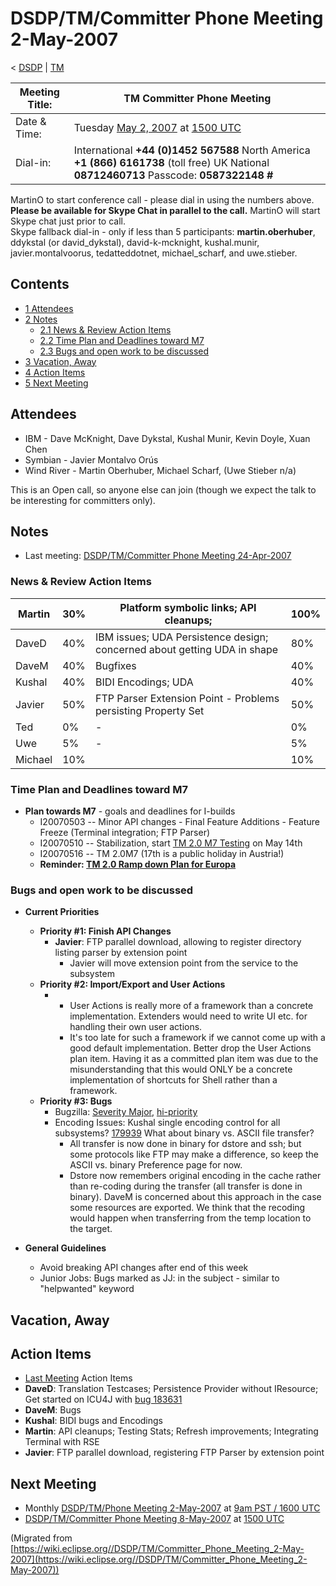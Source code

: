 

DSDP/TM/Committer Phone Meeting 2-May-2007
==========================================

< [DSDP](./DSDP "DSDP")‎ | [TM](./DSDP/TM "DSDP/TM")

| Meeting Title: | **TM Committer Phone Meeting** |
| --- | --- |
| Date & Time: | Tuesday [May 2, 2007](./index.php?title=May_2,_2007&action=edit&redlink=1 "May 2, 2007 (page does not exist)") at [1500 UTC](http://www.timeanddate.com/worldclock/meetingdetails.html?year=2007&month=5&day=2&hour=15&min=00&sec=0&p1=224&p2=159&p3=250&p4=136&p5=223&iv=1800) |
| Dial-in: | International **+44 (0)1452 567588**   North America **+1 (866) 6161738** (toll free)   UK National **08712460713**   Passcode: **0587322148 #** |

MartinO to start conference call - please dial in using the numbers above.  
**Please be available for Skype Chat in parallel to the call.** MartinO will start Skype chat just prior to call.  
Skype fallback dial-in - only if less than 5 participants: **martin.oberhuber**, ddykstal (or david\_dykstal), david-k-mcknight, kushal.munir, javier.montalvoorus, tedatteddotnet, michael\_scharf, and uwe.stieber.  

Contents
--------

*   [1 Attendees](#Attendees)
*   [2 Notes](#Notes)
    *   [2.1 News & Review Action Items](#News-.26-Review-Action-Items)
    *   [2.2 Time Plan and Deadlines toward M7](#Time-Plan-and-Deadlines-toward-M7)
    *   [2.3 Bugs and open work to be discussed](#Bugs-and-open-work-to-be-discussed)
*   [3 Vacation, Away](#Vacation.2C-Away)
*   [4 Action Items](#Action-Items)
*   [5 Next Meeting](#Next-Meeting)

Attendees
---------

*   IBM - Dave McKnight, Dave Dykstal, Kushal Munir, Kevin Doyle, Xuan Chen
*   Symbian - Javier Montalvo Orús
*   Wind River - Martin Oberhuber, Michael Scharf, (Uwe Stieber n/a)

This is an Open call, so anyone else can join (though we expect the talk to be interesting for committers only).

Notes
-----

*   Last meeting: [DSDP/TM/Committer Phone Meeting 24-Apr-2007](./DSDP/TM/Committer_Phone_Meeting_24-Apr-2007 "DSDP/TM/Committer Phone Meeting 24-Apr-2007")

### News & Review Action Items

| Martin | 30% | Platform symbolic links; API cleanups; | 100% |
| --- | --- | --- | --- |
| DaveD | 40% | IBM issues; UDA Persistence design; concerned about getting UDA in shape | 80% |
| DaveM | 40% | Bugfixes | 40% |
| Kushal | 40% | BIDI Encodings; UDA | 40% |
| Javier | 50% | FTP Parser Extension Point - Problems persisting Property Set | 50% |
| Ted | 0% | - | 0% |
| Uwe | 5% | - | 5% |
| Michael | 10% |  | 10% |

### Time Plan and Deadlines toward M7

*   **Plan towards M7** \- goals and deadlines for I-builds
    *   I20070503 -- Minor API changes - Final Feature Additions - Feature Freeze (Terminal integration; FTP Parser)
    *   I20070510 -- Stabilization, start [TM 2.0 M7 Testing](./TM_2.0_M7_Testing "TM 2.0 M7 Testing") on May 14th
    *   I20070516 -- TM 2.0M7 (17th is a public holiday in Austria!)
    *   **Reminder: [TM 2.0 Ramp down Plan for Europa](./TM_2.0_Ramp_down_Plan_for_Europa "TM 2.0 Ramp down Plan for Europa")**

### Bugs and open work to be discussed

*   **Current Priorities**
    *   **Priority #1: Finish API Changes**
        *   **Javier**: FTP parallel download, allowing to register directory listing parser by extension point
            *   Javier will move extension point from the service to the subsystem
    *   **Priority #2: Import/Export and User Actions**
        *   *   User Actions is really more of a framework than a concrete implementation. Extenders would need to write UI etc. for handling their own user actions.
            *   It's too late for such a framework if we cannot come up with a good default implementation. Better drop the User Actions plan item. Having it as a committed plan item was due to the misunderstanding that this would ONLY be a concrete implementation of shortcuts for Shell rather than a framework.
    *   **Priority #3: Bugs**
        *   Bugzilla: [Severity Major](https://bugs.eclipse.org/bugs/buglist.cgi?query_format=advanced&classification=DSDP&product=Target+Management&bug_status=UNCONFIRMED&bug_status=NEW&bug_status=ASSIGNED&bug_status=REOPENED&bug_severity=blocker&bug_severity=critical&bug_severity=major&cmdtype=doit), [hi-priority](https://bugs.eclipse.org/bugs/buglist.cgi?query_format=advanced&classification=DSDP&product=Target+Management&bug_status=UNCONFIRMED&bug_status=NEW&bug_status=ASSIGNED&bug_status=REOPENED&cmdtype=doit&field0-0-0=priority&type0-0-0=regexp&value0-0-0=P%5B12%5D&field0-0-1=bug_severity&type0-0-1=regexp&value0-0-1=blocker%7Ccritical%7Cmajor)
        *   Encoding Issues: Kushal single encoding control for all subsystems? [179939](https://bugs.eclipse.org/bugs/show_bug.cgi?id=179939) What about binary vs. ASCII file transfer?
            *   All transfer is now done in binary for dstore and ssh; but some protocols like FTP may make a difference, so keep the ASCII vs. binary Preference page for now.
            *   Dstore now remembers original encoding in the cache rather than re-coding during the transfer (all transfer is done in binary). DaveM is concerned about this approach in the case some resources are exported. We think that the recoding would happen when transferring from the temp location to the target.

*   **General Guidelines**
    *   Avoid breaking API changes after end of this week
    *   Junior Jobs: Bugs marked as JJ: in the subject - similar to "helpwanted" keyword

Vacation, Away
--------------

Action Items
------------

*   [Last Meeting](./DSDP/TM/Committer_Phone_Meeting_24-Apr-2007#Action_Items "DSDP/TM/Committer Phone Meeting 24-Apr-2007") Action Items
*   **DaveD**: Translation Testcases; Persistence Provider without IResource; Get started on ICU4J with [bug 183631](https://bugs.eclipse.org/bugs/show_bug.cgi?id=183631)
*   **DaveM**: Bugs
*   **Kushal**: BIDI bugs and Encodings
*   **Martin**: API cleanups; Testing Stats; Refresh improvements; Integrating Terminal with RSE
*   **Javier**: FTP parallel download, registering FTP Parser by extension point

Next Meeting
------------

*   Monthly [DSDP/TM/Phone Meeting 2-May-2007](./DSDP/TM/Phone_Meeting_2-May-2007 "DSDP/TM/Phone Meeting 2-May-2007") at [9am PST / 1600 UTC](http://www.timeanddate.com/worldclock/fixedtime.html?month=5&day=2&year=2007&hour=16&min=00&sec=0&p1=0)
*   [DSDP/TM/Committer Phone Meeting 8-May-2007](./DSDP/TM/Committer_Phone_Meeting_8-May-2007 "DSDP/TM/Committer Phone Meeting 8-May-2007") at [1500 UTC](http://www.timeanddate.com/worldclock/meetingdetails.html?year=2007&month=5&day=8&hour=15&min=00&sec=0&p1=224&p2=159&p3=250&p4=136&p5=223&iv=1800)


(Migrated from [https://wiki.eclipse.org//DSDP/TM/Committer_Phone_Meeting_2-May-2007](https://wiki.eclipse.org//DSDP/TM/Committer_Phone_Meeting_2-May-2007))
